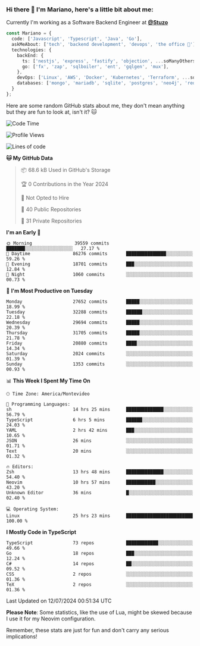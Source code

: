 ### Hi there 👋 I'm Mariano, here's a little bit about me:

Currently I'm working as a Software Backend Engineer at [**@Stuzo**](https://www.stuzo.com/)

```ts
const Mariano = {
  code: ['Javascript', 'Typescript', 'Java', 'Go'],
  askMeAbout: ['tech', 'backend development', 'devops', 'the office 💼'],
  technologies: {
    backEnd: {
      ts: ['nestjs', 'express', 'fastify', 'objection', ...soManyOthersFrameworks],
      go: ['fx', 'zap', 'sqlboiler', 'ent', 'gqlgen', 'mux'],
    },
    devOps: ['Linux', 'AWS', 'Docker', 'Kubernetes', 'Terraform', ...soManyOthersTools],
    databases: ['mongo', 'mariadb', 'sqlite', 'postgres', 'neo4j', 'redis', ...],
  }
};
```

Here are some random GitHub stats about me, they don't mean anything but they are fun to look at, isn't it? 🐱

<!--START_SECTION:waka-->
![Code Time](http://img.shields.io/badge/Code%20Time-2%2C213%20hrs%2024%20mins-blue)

![Profile Views](http://img.shields.io/badge/Profile%20Views-2-blue)

![Lines of code](https://img.shields.io/badge/From%20Hello%20World%20I%27ve%20Written-23.7%20million%20lines%20of%20code-blue)

**🐱 My GitHub Data** 

> 📦 68.6 kB Used in GitHub's Storage 
 > 
> 🏆 0 Contributions in the Year 2024
 > 
> 🚫 Not Opted to Hire
 > 
> 📜 40 Public Repositories 
 > 
> 🔑 31 Private Repositories 
 > 
**I'm an Early 🐤** 

```text
🌞 Morning                39559 commits       ███████░░░░░░░░░░░░░░░░░░   27.17 % 
🌆 Daytime                86276 commits       ███████████████░░░░░░░░░░   59.26 % 
🌃 Evening                18701 commits       ███░░░░░░░░░░░░░░░░░░░░░░   12.84 % 
🌙 Night                  1060 commits        ░░░░░░░░░░░░░░░░░░░░░░░░░   00.73 % 
```
📅 **I'm Most Productive on Tuesday** 

```text
Monday                   27652 commits       █████░░░░░░░░░░░░░░░░░░░░   18.99 % 
Tuesday                  32288 commits       ██████░░░░░░░░░░░░░░░░░░░   22.18 % 
Wednesday                29694 commits       █████░░░░░░░░░░░░░░░░░░░░   20.39 % 
Thursday                 31705 commits       █████░░░░░░░░░░░░░░░░░░░░   21.78 % 
Friday                   20880 commits       ████░░░░░░░░░░░░░░░░░░░░░   14.34 % 
Saturday                 2024 commits        ░░░░░░░░░░░░░░░░░░░░░░░░░   01.39 % 
Sunday                   1353 commits        ░░░░░░░░░░░░░░░░░░░░░░░░░   00.93 % 
```


📊 **This Week I Spent My Time On** 

```text
🕑︎ Time Zone: America/Montevideo

💬 Programming Languages: 
sh                       14 hrs 25 mins      ██████████████░░░░░░░░░░░   56.79 % 
TypeScript               6 hrs 5 mins        ██████░░░░░░░░░░░░░░░░░░░   24.03 % 
YAML                     2 hrs 42 mins       ███░░░░░░░░░░░░░░░░░░░░░░   10.65 % 
JSON                     26 mins             ░░░░░░░░░░░░░░░░░░░░░░░░░   01.71 % 
Text                     20 mins             ░░░░░░░░░░░░░░░░░░░░░░░░░   01.32 % 

🔥 Editors: 
Zsh                      13 hrs 48 mins      ██████████████░░░░░░░░░░░   54.40 % 
Neovim                   10 hrs 57 mins      ███████████░░░░░░░░░░░░░░   43.20 % 
Unknown Editor           36 mins             █░░░░░░░░░░░░░░░░░░░░░░░░   02.40 % 

💻 Operating System: 
Linux                    25 hrs 23 mins      █████████████████████████   100.00 % 
```

**I Mostly Code in TypeScript** 

```text
TypeScript               73 repos            ████████████░░░░░░░░░░░░░   49.66 % 
Go                       18 repos            ███░░░░░░░░░░░░░░░░░░░░░░   12.24 % 
C#                       14 repos            ██░░░░░░░░░░░░░░░░░░░░░░░   09.52 % 
CSS                      2 repos             ░░░░░░░░░░░░░░░░░░░░░░░░░   01.36 % 
TeX                      2 repos             ░░░░░░░░░░░░░░░░░░░░░░░░░   01.36 % 
```




 Last Updated on 12/07/2024 00:51:34 UTC
<!--END_SECTION:waka-->

**Please Note**: Some statistics, like the use of Lua, might be skewed because I use it for my Neovim configuration.

Remember, these stats are just for fun and don't carry any serious implications!
